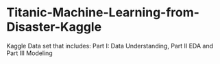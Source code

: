 # Titanic-Machine-Learning-from-Disaster-Kaggle
Kaggle Data set that includes: Part I: Data Understanding, Part II EDA and Part III Modeling 
